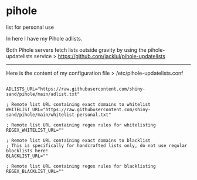 # pihole
list for personal use

In here I have my Pihole adlists.

Both Pihole servers fetch lists outside gravity by using the pihole-updatelists service > https://github.com/jacklul/pihole-updatelists


***


Here is the content of my configuration file > /etc/pihole-updatelists.conf

<pre><code>
ADLISTS_URL="https://raw.githubusercontent.com/shiny-sand/pihole/main/adlist.txt"

; Remote list URL containing exact domains to whitelist
WHITELIST_URL="https://raw.githubusercontent.com/shiny-sand/pihole/main/whitelist-personal.txt"

; Remote list URL containing regex rules for whitelisting
REGEX_WHITELIST_URL=""

; Remote list URL containing exact domains to blacklist
; This is specifically for handcrafted lists only, do not use regular blocklists here!
BLACKLIST_URL=""

; Remote list URL containing regex rules for blacklisting
REGEX_BLACKLIST_URL=""
</code></pre>
